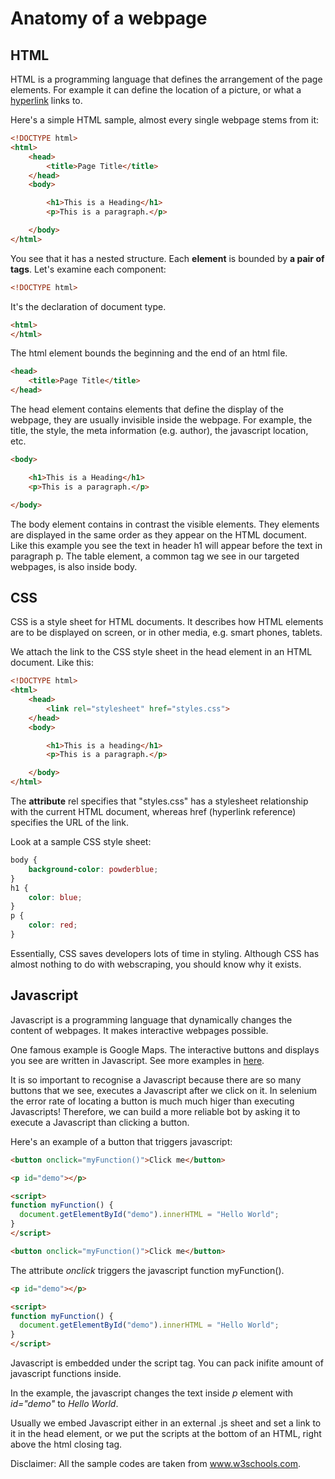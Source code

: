 # Anatomy of a webpage
## HTML
HTML is a programming language that defines the arrangement of the page elements. For example it can define the location of a picture, or what a [hyperlink](https://en.wiktionary.org/wiki/cat#/media/File:Gatto_europeo4.jpg) links to.

Here's a simple HTML sample, almost every single webpage stems from it:
```html
<!DOCTYPE html>
<html>
    <head>
        <title>Page Title</title>
    </head>
    <body>

        <h1>This is a Heading</h1>
        <p>This is a paragraph.</p>

    </body>
</html> 
```
You see that it has a nested structure. Each <b>element</b> is bounded by <b>a pair of tags</b>. Let's examine each component:
```html
<!DOCTYPE html>
```
It's the declaration of document type. 

```html
<html>
</html>
```
The html element bounds the beginning and the end of an html file.

```html
<head>
    <title>Page Title</title>
</head>
```
The head element contains elements that define the display of the webpage, they are usually invisible inside the webpage. For example, the title, the style, the meta information (e.g. author), the javascript location, etc.

```html
<body>

    <h1>This is a Heading</h1>
    <p>This is a paragraph.</p>

</body>
```
The body element contains in contrast the visible elements. They elements are displayed in the same order as they appear on the HTML document. Like this example you see the text in header h1 will appear before the text in paragraph p. The table element, a common tag we see in our targeted webpages, is also inside body.

## CSS
CSS is a style sheet for HTML documents. It describes how HTML elements are to be displayed on screen, or in other media, e.g. smart phones, tablets.

We attach the link to the CSS style sheet in the head element in an HTML document. Like this:
```html
<!DOCTYPE html>
<html>
    <head>
        <link rel="stylesheet" href="styles.css">
    </head>
    <body>

        <h1>This is a heading</h1>
        <p>This is a paragraph.</p>

    </body>
</html> 
```
The <b>attribute</b> rel specifies that "styles.css" has a stylesheet relationship with the current HTML document, whereas href (hyperlink reference) specifies the URL of the link.

Look at a sample CSS style sheet:
```css
body {
    background-color: powderblue;
}
h1 {
    color: blue;
}
p {
    color: red;
}
```
Essentially, CSS saves developers lots of time in styling. Although CSS has almost nothing to do with webscraping, you should know why it exists.

## Javascript
Javascript is a programming language that dynamically changes the content of webpages. It makes interactive webpages possible.

One famous example is Google Maps. The interactive buttons and displays you see are written in Javascript. See more examples in [here](https://www.w3schools.com/js/js_examples.asp).

It is so important to recognise a Javascript because there are so many buttons that we see, executes a Javascript after we click on it. In selenium the error rate of locating a button is much much higer than executing Javascripts! Therefore, we can build a more reliable bot by asking it to execute a Javascript than clicking a button.

Here's an example of a button that triggers javascript:
```html
<button onclick="myFunction()">Click me</button>

<p id="demo"></p>

<script>
function myFunction() {
  document.getElementById("demo").innerHTML = "Hello World";
}
</script>
```

```html
<button onclick="myFunction()">Click me</button>
```
The attribute <i>onclick</i> triggers the javascript function myFunction().

```html
<p id="demo"></p>

<script>
function myFunction() {
  document.getElementById("demo").innerHTML = "Hello World";
}
</script>
```
Javascript is embedded under the script tag. You can pack inifite amount of javascript functions inside.

In the example, the javascript changes the text inside <i>p</i> element with <i>id="demo"</i> to <i>Hello World</i>.

Usually we embed Javascript either in an external .js sheet and set a link to it in the head element, or we put the scripts at the bottom of an HTML, right above the html closing tag.

Disclaimer: All the sample codes are taken from www.w3schools.com.